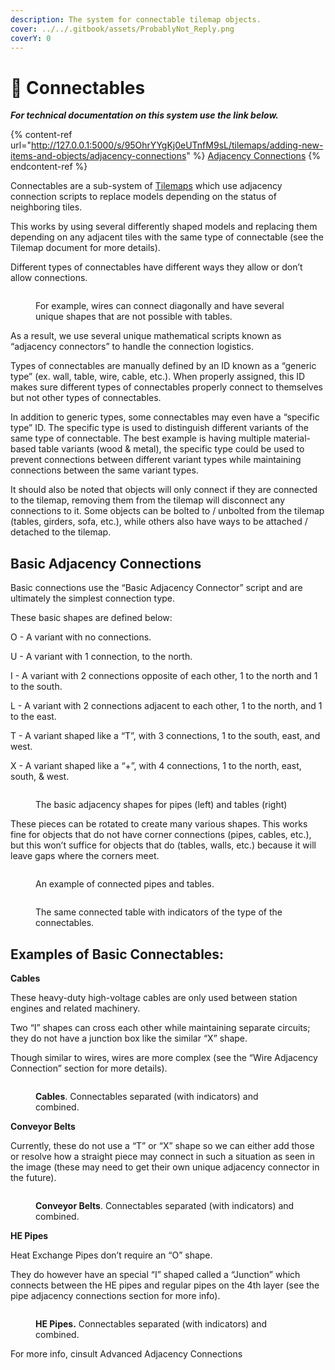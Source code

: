 ```yaml
---
description: The system for connectable tilemap objects.
cover: ../../.gitbook/assets/ProbablyNot_Reply.png
coverY: 0
---
```


# 🧩 Connectables

_**For technical documentation on this system use the link below.**_

{% content-ref url="http://127.0.0.1:5000/s/95OhrYYgKj0eUTnfM9sL/tilemaps/adding-new-items-and-objects/adjacency-connections" %}
[Adjacency Connections](http://127.0.0.1:5000/s/95OhrYYgKj0eUTnfM9sL/tilemaps/adding-new-items-and-objects/adjacency-connections)
{% endcontent-ref %}

Connectables are a sub-system of [Tilemaps](../tilemaps/) which use adjacency connection scripts to replace models depending on the status of neighboring tiles.

This works by using several differently shaped models and replacing them depending on any adjacent tiles with the same type of connectable (see the Tilemap document for more details).

Different types of connectables have different ways they allow or don’t allow connections.

<figure><img src="https://lh5.googleusercontent.com/c3FRK_ZKQYLnXBhkpp4tCj7k9Kn4HWWi-1WfbzkofsYekS330dtCG476bOM1e56bmQc5iXidDz1g9G3hlTdXXeHToUcItnjUuClXmRE1UvvZNOtizzaG6PsmLRzxtnCz9YYfAOpPYs1Ux62iVRt5tg" alt=""><figcaption><p> For example, wires can connect diagonally and have several unique shapes that are not possible with tables.</p></figcaption></figure>

As a result, we use several unique mathematical scripts known as “adjacency connectors” to handle the connection logistics.

Types of connectables are manually defined by an ID known as a “generic type” (ex. wall, table, wire, cable, etc.). When properly assigned, this ID makes sure different types of connectables properly connect to themselves but not other types of connectables.

In addition to generic types, some connectables may even have a “specific type” ID. The specific type is used to distinguish different variants of the same type of connectable. The best example is having multiple material-based table variants (wood & metal), the specific type could be used to prevent connections between different variant types while maintaining connections between the same variant types.

It should also be noted that objects will only connect if they are connected to the tilemap, removing them from the tilemap will disconnect any connections to it. Some objects can be bolted to / unbolted from the tilemap (tables, girders, sofa, etc.), while others also have ways to be attached / detached to the tilemap.

## Basic Adjacency Connections

Basic connections use the “Basic Adjacency Connector” script and are ultimately the simplest connection type.

These basic shapes are defined below:

O - A variant with no connections.

U - A variant with 1 connection, to the north.

I - A variant with 2 connections opposite of each other, 1 to the north and 1 to the south.

L - A variant with 2 connections adjacent to each other, 1 to the north, and 1 to the east.

T - A variant shaped like a “T”, with 3 connections, 1 to the south, east, and west.

X - A variant shaped like a “+”, with 4 connections, 1 to the north, east, south, & west.&#x20;

<figure><img src="https://lh6.googleusercontent.com/QFMBc2sWpPtPXLGSYvUztlUSNFJgyOtlx9wozrQ-JB41-92pIE6OJ0BG_gkeZjFSDuf46CYfwSsCKGGbxTBrOUx8AuuOX1sTFCEiDnx_sSMrFYg30PQ6B-I-X5xL4sIPBGkipM44snyTp0EpJIJL8Q" alt=""><figcaption><p>The basic adjacency shapes for pipes (left) and tables (right)</p></figcaption></figure>

These pieces can be rotated to create many various shapes. This works fine for objects that do not have corner connections (pipes, cables, etc.), but this won’t suffice for objects that do (tables, walls, etc.) because it will leave gaps where the corners meet.

<figure><img src="https://lh4.googleusercontent.com/J0YkeTKiqnnBoEuoXywe0Puyrbh6Jgf14zomHn3JqGMXuBqU1er-ObXl_XJxLMHOusGoinsQDmYyUwLmHy084ym9JLtSHXjHJJmr4DLbBzCOjFjcnmAIFQCOFWWo6G_XDxpkfOrzrQJC5bz2gkqJ9g" alt=""><figcaption><p>An example of connected pipes and tables.</p></figcaption></figure>

<figure><img src="https://lh4.googleusercontent.com/BkhUBDKy8cE1exvaHZ5aKXSJPzAT5DE1KO_JFDfOFnQhtlG0w2TdzlgdwJb3ITJ6_dNoUDqXXXTA6lFaO7vNLjYld5vIws6i33Tpxmwy8SMAtyic7eLRAxP9qKh3BuFO4F21hZCIQzIutw95vYWeyA" alt=""><figcaption><p>The same connected table with indicators of the type of the connectables.</p></figcaption></figure>

## Examples of Basic Connectables:

**Cables**

These heavy-duty high-voltage cables are only used between station engines and related machinery.

Two “I” shapes can cross each other while maintaining separate circuits; they do not have a junction box like the similar “X” shape.

Though similar to wires, wires are more complex (see the “Wire Adjacency Connection” section for more details).

<figure><img src="https://lh4.googleusercontent.com/JC2IdTInQmp3RNZ5qGN7Mw--qZGAOYydJ6cc0eOvamhbGwwNaJTZZ78YwA3ZqVxpp6obxXdzOrS4kwtvpScqSJ6oBK_eJ_-1N5EOOOCFtPxSzeSb8QR1PTqtgOXoonAhY60n7UnW4-Jg83HkYNV6mA" alt=""><figcaption><p><strong>Cables</strong>. Connectables separated (with indicators) and combined.</p></figcaption></figure>

**Conveyor Belts**

Currently, these do not use a “T” or “X” shape so we can either add those or resolve how a straight piece may connect in such a situation as seen in the image (these may need to get their own unique adjacency connector in the future).

<figure><img src="https://lh3.googleusercontent.com/KO4exPM-f8PY5G0MNTltSfhe_jstY7cMgDaijQz-xyXoBBJk85ZzDGIDAzIDJwu5d4gBw4VbobboBaO6Gxv5n9zx-DGr_UsnItxvl6JKXAlmMV5tcLSYOLZp9mtVmaYyK9geDGU6wzWiBTs8ceoImg" alt=""><figcaption><p><strong>Conveyor Belts</strong>. Connectables separated (with indicators) and combined.</p></figcaption></figure>

**HE Pipes**

Heat Exchange Pipes don’t require an “O” shape.

They do however have an special “I” shaped called a “Junction” which connects between the HE pipes and regular pipes on the 4th layer (see the pipe adjacency connections section for more info).

<figure><img src="https://lh3.googleusercontent.com/Ed1P0S17791EkeRctTctEsxv_pKctqGkAO7Fen42tdt1VG9fZh1uSQHPfRKEvYRnIvf1jK8ayeOV95AunPAayaftVOZjlOhW1CHansexPNnViJvzUczuqAsTASIBkBPz_JHvVtyYyjm7XGJdkJ7nLQ" alt=""><figcaption><p><strong>HE Pipes.</strong> Connectables separated (with indicators) and combined.</p></figcaption></figure>

For more info, cinsult Advanced Adjacency Connections
